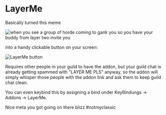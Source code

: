 # LayerMe

Basically turned this meme

![when you see a group of horde coming to gank you so you have your buddy from layer two invite you](https://i.imgur.com/3WiI34O.jpg)

into a handy clickable button on your screen:

![LayerMe button](https://i.imgur.com/75RVlg6.png)

Requires other people in your guild to have the addon, but your guild chat is already getting spammed with "LAYER ME PLS" anyway, so the addon will simply whisper those people with the addon link and ask them to keep guild chat clean.

You can even keybind this by assigning a bind under KeyBindungs -> Addons -> LayerMe.

Nice meta you got going on there blizz #notmyclassic
